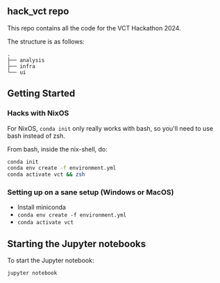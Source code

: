 ## hack_vct repo

This repo contains all the code for the VCT Hackathon 2024.

The structure is as follows:

```
.
├── analysis
├── infra
└── ui
```

## Getting Started

### Hacks with NixOS

For NixOS, `conda init` only really works with bash, so you'll need to use bash instead of zsh.

From bash, inside the nix-shell, do:
```bash
conda init
conda env create -f environment.yml
conda activate vct && zsh
```

### Setting up on a sane setup (Windows or MacOS)

* Install miniconda
* `conda env create -f environment.yml`
* `conda activate vct`

## Starting the Jupyter notebooks

To start the Jupyter notebook:

```
jupyter notebook
```
